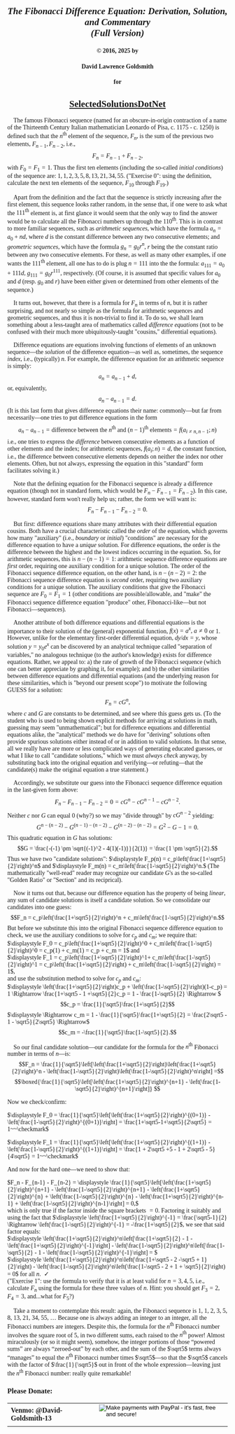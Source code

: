 <style>
body {font-family: Palatino}
</style>
## <center><i>The Fibonacci Difference Equation: Derivation, Solution, and Commentary<br>(Full Version)</i>
#### <center>&copy; 2016, 2025 by 
#### <center>David Lawrence Goldsmith
#### <center>for
## <center>[SelectedSolutionsDotNet](https://olydlg.github.io/selectedsolutionsdotnet/)

$~~~~$The famous Fibonacci sequence (named for an obscure-in-origin contraction of a name of the Thirteenth Century Italian mathematician Leonardo of Pisa, c. 1175 - c. 1250) is defined such that the $n^{\text{th}}$ element of the sequence, $F_n$, is the sum of the previous two elements, $F_{n-1}, F_{n-2}$, i.e., $$F_n = F_{n-1} + F_{n-2},$$with $F_0 = F_1 =1.$ Thus the first ten elements (including the so-called <i>initial conditions</i>) of the sequence are: $1, 1, 2, 3, 5, 8, 13, 21, 34, 55.$  ("Exercise 0": using the definition, calculate the next ten elements of the sequence, $F_{10}$ through $F_{19}$.)

$~~~~$Apart from the definition and the fact that the sequence is strictly increasing after the first element, this sequence looks rather random, in the sense that, if one were to ask what the $111^{\text{th}}$ element is, at first glance it would seem that the only way to find the answer would be to calculate all the Fibonacci numbers up through the $110^{\text{th}}$. This is in contrast to more familiar sequences, such as <i>arithmetic sequences</i>, which have the formula $a_n = a_0 + nd$, where $d$ is the constant difference between any two consecutive elements; and <i>geometric sequences</i>, which have the formula $g_n = g_0r^n$, $r$ being the the constant ratio between any two consecutive elements. For these, as well as many other examples, if one wants the $111^{\text{th}}$ element, all one has to do is plug $n=111$ into the the formula: $a_{111} = a_0 + 111d$, $g_{111} = g_0r^{111}$, respectively. (Of course, it is assumed that specific values for $a_0$ and $d$ (resp. $g_0$ and $r$) have been either given or determined from other elements of the sequence.)

$~~~~$It turns out, however, that there is a formula for $F_n$ in terms of $n$, but it is rather surprising, and not nearly so simple as the formula for arithmetic sequences and geometric sequences, and thus it is non-trivial to find it. To do so, we shall learn something about a less-taught area of mathematics called <i>difference equations</i> (not to be confused with their much more ubiquitously-taught "cousins," differential equations).

$~~~~$Difference equations are equations involving functions of elements of an unknown sequence&mdash;the <i>solution</i> of the difference equation&mdash;as well as, sometimes, the sequence <i>index</i>, i.e., (typically) $n$. For example, the difference equation for an arithmetic sequence is simply: $$a_n = a_{n-1} + d,$$or, equivalently,$$a_n - a_{n-1} = d.$$(It is this last form that gives difference equations their name: commonly&mdash;but far from necessarily&mdash;one tries to put difference equations in the form $$a_n - a_{n-1} = \text{difference between the }n^{\text{th}}~\text{and } (n-1)^{\text{th}}~\text{elements} = f(a_{i \ne n, n-1}; n)$$i.e., one tries to express the <i>difference</i> between consecutive elements as a function of other elements and the index; for arithmetic sequences, $f(a_i; n) = d$, the constant function, i.e., the difference between consecutive elements depends on neither the index nor other elements. Often, but not always, expressing the equation in this "standard" form facilitates solving it.)  

$~~~~$Note that the defining equation for the Fibonacci sequence is already a difference equation (though not in standard form, which would be $F_n - F_{n-1} = F_{n-2}$). In this case, however, standard form won't really help us; rather, the form we will want is: $$F_n - F_{n-1} - F_{n-2} = 0.$$

$~~~~$But first: difference equations share many attributes with their differential equation cousins. Both have a crucial characteristic called the <i>order</i> of the equation, which governs how many "auxiliary" (i.e., <i>boundary</i> or <i>initial</i>) "conditions" are necessary for the difference equation to have a <i>unique</i> solution. For difference equations, the order is the difference between the highest and the lowest indices occurring in the equation. So, for arithmetic sequences, this is $n - (n-1) = 1$: arithmetic sequence difference equations are <i>first</i> order, requiring one auxiliary condition for a unique solution. The order of the Fibonacci sequence difference equation, on the other hand, is $n - (n-2) = 2$: the Fibonacci sequence difference equation is <i>second</i> order, requiring two auxiliary conditions for a unique solution. The auxiliary conditions that give the Fibonacci sequence are $F_0 = F_1 = 1$ (other conditions are possible/allowable, and "make" the Fibonacci sequence difference equation "produce" other, Fibonacci-like&mdash;but not Fibonacci&mdash;sequences).

$~~~~$Another attribute of both difference equations and differential equations is the importance to their solution of the (general) exponential function, $f(x) = a^x,~a \ne 0$ or $1.$ However, unlike for the elementary first-order differential equation, $dy/dx = y$, whose solution $y = y_0e^x$ can be discovered by an analytical technique called "separation of variables," no analogous technique (to the author's knowledge) exists for difference equations. Rather, we appeal to: a) the rate of growth of the Fibonacci sequence (which one can better appreciate by graphing it, for example); and b) the other similarities between difference equations and differential equations (and the underlying reason for these similarities, which is "beyond our present scope") to motivate the following GUESS for a solution: $$F_n = cG^n,$$where $c$ and $G$ are constants to be determined, and see where this guess gets us. (To the student who is used to being shown explicit methods for arriving at solutions in math, guessing may seem "unmathematical"; but for difference equations and differential equations alike, the "analytical" methods we do have for "deriving" solutions often provide spurious solutions either instead of or in addition to valid solutions. In that sense, all we really have are more or less complicated ways of generating educated guesses, or what I like to call "candidate solutions," which we must <i>always check</i> anyway, by substituting back into the original equation and verifying&mdash;or refuting&mdash;that the candidate(s) make the original equation a true statement.)

$~~~~$Accordingly, we substitute our guess into the Fibonacci sequence difference equation in the last-given form above:$$F_n - F_{n-1} - F_{n-2} = 0 = cG^n - cG^{n-1} - cG^{n-2}.$$ Neither $c$ nor $G$ can equal $0$ (why?) so we may "divide through" by $cG^{n-2}$ yielding:$$G^{n-(n-2)} - G^{(n-1)-(n-2)} - G^{(n-2)-(n-2)} = G^2 - G - 1 = 0.$$This quadratic equation in $G$ has solutions:$$G = \frac{-(-1) \pm \sqrt{(-1)^2 - 4(1)(-1)}}{2(1)} = \frac{1 \pm \sqrt5}{2}.$$Thus we have two "candidate solutions": $\displaystyle F_p(n) = c_p\left(\frac{1+\sqrt5}{2}\right)^n$ and $\displaystyle F_m(n) = c_m\left(\frac{1-\sqrt5}{2}\right)^n.$ (The mathematically "well-read" reader may recognize our candidate $G$'s as the so-called "Golden Ratio" or "Section" and its reciprical).

$~~~~$Now it turns out that, because our difference equation has the property of being <i>linear</i>, any sum of candidate solutions is itself a candidate solution. So we consolidate our candidates into one guess:$$F_n = c_p\left(\frac{1+\sqrt5}{2}\right)^n + c_m\left(\frac{1-\sqrt5}{2}\right)^n.$$But before we substitute this into the original Fibonacci sequence difference equation to check, we use the auxiliary conditions to solve for $c_p$ and $c_m$; we require that:<br>
  $\displaystyle F_0 = c_p\left(\frac{1+\sqrt5}{2}\right)^0 + c_m\left(\frac{1-\sqrt5}{2}\right)^0 =  c_p(1) + c_m(1) = c_p + c_m = 1$ and<br>
  $\displaystyle F_1 = c_p\left(\frac{1+\sqrt5}{2}\right)^1+ c_m\left(\frac{1-\sqrt5}{2}\right)^1 = c_p\left(\frac{1+\sqrt5}{2}\right) + c_m\left(\frac{1-\sqrt5}{2}\right) = 1$,<br>
and use the substitution method to solve for $c_p$ and $c_m$:<br>
$\displaystyle \left(\frac{1+\sqrt5}{2}\right)c_p + \left(\frac{1-\sqrt5}{2}\right)(1-c_p) = 1 \Rightarrow \frac{1+\sqrt5 - 1 +\sqrt5}{2}c_p = 1 - \frac{1-\sqrt5}{2} \Rightarrow $ $$c_p = \frac{1}{\sqrt5}\frac{1+\sqrt5}{2}$$ $\displaystyle \Rightarrow c_m = 1 - \frac{1}{\sqrt5}\frac{1+\sqrt5}{2} = \frac{2\sqrt5 - 1 - \sqrt5}{2\sqrt5} \Rightarrow$
$$c_m = -\frac{1}{\sqrt5}\frac{1-\sqrt5}{2}.$$

$~~~~$So our final candidate solution&mdash;our candidate for the formula for the $n^{\text{th}}$ Fibonacci number in terms of $n$&mdash;is:
$$F_n = \frac{1}{\sqrt5}\left[\left(\frac{1+\sqrt5}{2}\right)\left(\frac{1+\sqrt5}{2}\right)^n - \left(\frac{1-\sqrt5}{2}\right)\left(\frac{1-\sqrt5}{2}\right)^n\right] =$$
$$\boxed{\frac{1}{\sqrt5}\left[\left(\frac{1+\sqrt5}{2}\right)^{n+1} - \left(\frac{1-\sqrt5}{2}\right)^{n+1}\right]}
$$

Now we check/confirm:

$\displaystyle F_0 = \frac{1}{\sqrt5}\left[\left(\frac{1+\sqrt5}{2}\right)^{(0+1)} - \left(\frac{1-\sqrt5}{2}\right)^{(0+1)}\right] = \frac{1+\sqrt5-1+\sqrt5}{2\sqrt5} = 1~~\checkmark$<br>

$\displaystyle F_1 = \frac{1}{\sqrt5}\left[\left(\frac{1+\sqrt5}{2}\right)^{(1+1)} - \left(\frac{1-\sqrt5}{2}\right)^{(1+1)}\right] = \frac{1 + 2\sqrt5 +5 - 1 + 2\sqrt5 - 5}{4\sqrt5} = 1~~\checkmark$<br>

And now for the hard one&mdash;we need to show that:<br>

$F_n - F_{n-1} - F_{n-2} = \displaystyle \frac{1}{\sqrt5}\left[\left(\frac{1+\sqrt5}{2}\right)^{n+1} - \left(\frac{1-\sqrt5}{2}\right)^{n+1} - \left(\frac{1+\sqrt5}{2}\right)^{n} + \left(\frac{1-\sqrt5}{2}\right)^{n} - \left(\frac{1+\sqrt5}{2}\right)^{n-1} + \left(\frac{1-\sqrt5}{2}\right)^{n-1}\right] = 0,$<br>which is only true if the factor inside the square brackets $=0$. Factoring it suitably and using the fact that $\displaystyle \left(\frac{1+\sqrt5}{2}\right)^{-1} = \frac{\sqrt5-1}{2} \Rightarrow \left(\frac{1-\sqrt5}{2}\right)^{-1} = -\frac{1+\sqrt5}{2}$, we see that said factor equals:<br>
$\displaystyle \left(\frac{1+\sqrt5}{2}\right)^n\left[\frac{1+\sqrt5}{2} - 1 - \left(\frac{1+\sqrt5}{2}\right)^{-1}\right] - \left(\frac{1-\sqrt5}{2}\right)^n\left[\frac{1-\sqrt5}{2} - 1 - \left(\frac{1-\sqrt5}{2}\right)^{-1}\right] = $<br>
$\displaystyle \left(\frac{1+\sqrt5}{2}\right)^n\left(\frac{1+\sqrt5 - 2 -\sqrt5 + 1}{2}\right) - \left(\frac{1-\sqrt5}{2}\right)^n\left(\frac{1-\sqrt5 - 2 + 1 + \sqrt5}{2}\right) = 0$ for all $n.~~\checkmark$<br>("Exercise 1": use the formula to verify that it is at least valid for $n=3, 4, 5$, i.e., calculate $F_n$ using the formula for these three values of $n$. Hint: you should get $F_3 = 2$, $F_4 = 3$, and...what for $F_5$?)

$~~~~$Take a moment to contemplate this result: again, the Fibonacci sequence is 1, 1, 2, 3, 5, 8, 13, 21, 34, 55, … Because one is always adding an integer to an integer, all the Fibonacci numbers are integers. Despite this, the formula for the $n^{\text{th}}$ Fibonacci number involves the square root of 5, in two different sums, each raised to the $n^{\text{th}}$ power! Almost miraculously (or so it might seem), somehow, the integer portions of those “powered sums” are always “zeroed-out” by each other, and the sum of the $\sqrt5$ terms always “manages” to equal the $n^{\text{th}}$ Fibonacci number times $\sqrt5$&mdash;so that the $\sqrt5$ cancels with the factor of $\frac{1}{\sqrt5}$ out in front of the whole expression&mdash;leaving just the $n^{\text{th}}$ Fibonacci number: really quite remarkable!

### Please Donate:
<table>
  <tr style="border: none; background: transparent;">
    <td style="border: none;">
      <b>Venmo: @David-Goldsmith-13</b>
    </td>
    <td style="border: none;">
      <form action="https://www.paypal.com/cgi-bin/webscr"
            method="post"><input name="cmd"
            value="_xclick" type="hidden"> <input name="business"
            value="dgoldsmith_89@alumni.brown.edu" type="hidden"> <input
            name="item_name" value="SelectedSolutions Donation"
            type="hidden"> <input name="cn" value="Special Instructions
            (optional" type="hidden"> <input
            src="https://www.paypal.com/images/x-click-but04.gif"
            name="submit" alt="Make payments with PayPal - it's fast,
            free and secure!" align="middle" border="0" type="image"></form>
    </td>
  </tr>
</table>
